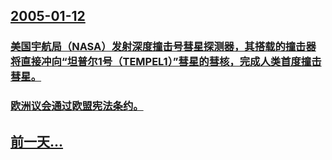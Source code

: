 ## [2005-01-12](/zh/news/2005/01/12/index.md)

### [ 美国宇航局（NASA）发射深度撞击号彗星探测器，其搭载的撞击器将直接冲向“坦普尔1号（TEMPEL1）”彗星的彗核，完成人类首度撞击彗星。](/zh/news/2005/01/12/美国宇航局-NASA-发射深度撞击号彗星探测器-其搭载的撞击器将直接冲向-坦普尔1号-TEMPEL1-彗星的彗核-完.md)
### [ 欧洲议会通过欧盟宪法条约。](/zh/news/2005/01/12/欧洲议会通过欧盟宪法条约.md)
## [前一天...](/zh/news/2005/01/10/index.md)

